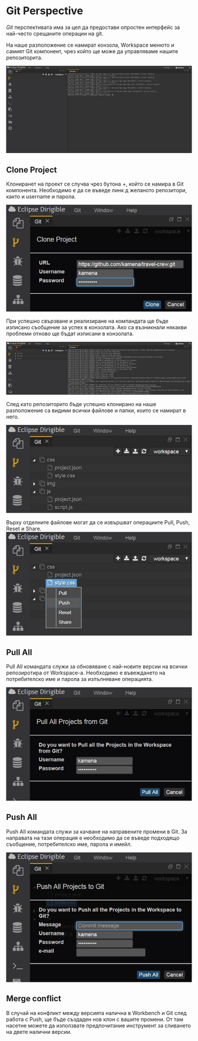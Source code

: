 # Git Perspective

*Git* перспективата има за цел да предостави опростен интерфейс за най-често срещаните операции на git. 

На наше разположение се намират конзола, Workspace менюто и самият Git компонент, чрез който ще може да управляваме нашите репозиторита.

![gitPerspective](images/1.jpg)

## Clone Project
Клониранет на проект се случва чрез бутона *+*, който се намира в Git компонента. Необходимо е да се въведе линк д желаното репозитори, както и username и парола. 

![clone](images/2.jpg)

При успешно свързване и реализиране на компандата ще бъде изписано съобщение за успех в конзолата. Ако са възникнали някакви проблеми отново ще бъдат изписани в конзолата.

![console](images/2_1.jpg)

След като репозиторито бъде успешно клонирано на наше разположение са видими всички файлове и папки, които се намират в него. 

![folders](images/2_2.jpg)

Върху отделните файлове могат да се извършват операциите Pull, Push, Reset и Share.
![actions](images/2_3.jpg)

## Pull All
Pull All командата служи за обновяване с най-новите версии на всички репозиротира от Workspace-а. Необходимо е въвеждането на потребителско име и парола за изпълняване операцията. 

![pullAll](images/3.jpg)

## Push All
Push All командата служи за качване на направените промени в Git. За направата на тази операция е необходимо да се въведе подходящо съобщение, потребителско име, парола и имейл.

![pushAll](images/4.jpg)

## Merge conflict 
В случай на конфликт между версията налична в Workbench и Git след работа с Push, ще бъде създаден нов клон с вашите промени. От там насетне можете да използвате предпочитание инструмент за сливането на двете налични версии.